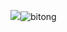 ![](biyong.png)![bitong](https://user-images.githubusercontent.com/82363284/114498864-7beab800-9c57-11eb-933a-bcc68a0d3b99.png)
